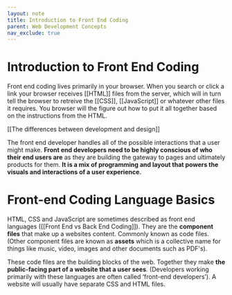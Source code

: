 ```yaml
---
layout: note
title: Introduction to Front End Coding
parent: Web Development Concepts
nav_exclude: true
---
```


# Introduction to Front End Coding

Front end coding lives primarily in your browser. When you search or click a link your browser receives [[HTML]] files from the server, which will in turn tell the browser to retreive the [[CSS]], [[JavaScript]] or whatever other files it requires. You browser will the figure out how to put it all together based on the instructions from the HTML.

[[The differences between development and design]]

The front end developer handles all of the possible interactions that a user might make. **Front end developers need to be highly conscious of who their end users are** as they are building the gateway to pages and ultimately products for them. **It is a mix of programming and layout that powers the visuals and interactions of a user experience.**

# Front-end Coding Language Basics

HTML, CSS and JavaScript are sometimes described as front end languages ([[Front End vs Back End Coding]]). They are the **component files** that make up a websites content. Commonly known as code files. (Other component files are known as **assets** which is a collective name for things like music, video, images and other documents such as PDF's).

These code files are the building blocks of the web. Together they make **the public-facing part of a website that a user sees**. (Developers working primarily with these languages are often called ‘front-end developers’). A website will usually have separate CSS and HTML files.
